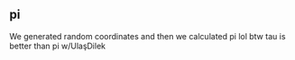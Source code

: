## pi
We generated random coordinates and then we calculated pi lol btw tau is better than pi
w/UlaşDilek
